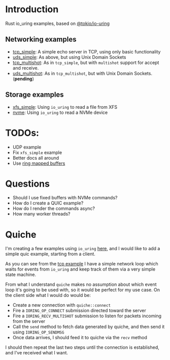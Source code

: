 # Introduction
Rust io_uring examples, based on [@tokio/io-uring](https://github.com/tokio-rs/io-uring)

## Networking examples
- [tcp_simple](examples/tcp_simple): A simple echo server in TCP, using only basic functionality
- [uds_simple](examples/uds_simple): As above, but using Unix Domain Sockets
- [tcp_multishot](examples/tcp_multishot): As in `tcp_simple`, but with `multishot` support for accept and receive.
- [uds_multishot](examples/uds_multishot): As in `tcp_multishot`, but with Unix Domain Sockets. (**pending**)

## Storage examples
- [xfs_simple](examples/xfs_simple): Using `io_uring` to read a file from XFS
- [nvme](examples/nvme): Using `io_uring` to read a NVMe device

# TODOs:

- UDP example
- Fix `xfs_simple` example
- Better docs all around
- Use [ring mapped buffers](https://github.com/axboe/liburing/wiki/io_uring-and-networking-in-2023#provided-buffers)

# Questions

- Should I use fixed buffers with NVMe commands?
- How do I create a QUIC example?
- How do I render the commands async?
- How many worker threads?

# Quiche

I'm creating a few examples using `io_uring` [here](https://github.com/espoal/uring_examples/), and I would like to add a simple quic example, starting from a client.

As you can see from the [tcp example](https://github.com/espoal/uring_examples/blob/main/examples/tcp_simple/src/main.rs) I have a simple network loop which waits for events from `io_uring` and keep track of them via a very simple state machine.

From what I understand `quiche` makes no assumption about which event loop it's going to be used with, so it would be perfect for my use case. On the client side what I would do would be:

- Create a new connection with `quiche::connect`
- Fire a `IORING_OP_CONNECT` submission directed toward the server
- Fire a `IORING_RECV_MULTISHOT` submission to listen for packets incoming from the server
- Call the `send` method to fetch data generated by quiche, and then send it using `IORING_OP_SENDMSG`
- Once data arrives, I should feed it to quiche via the `recv` method

I should then repeat the last two steps until the connection is established, and I've received what I want.